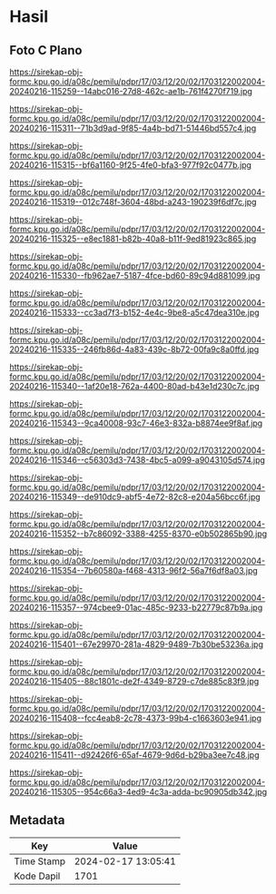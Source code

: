 # Hasil

## Foto C Plano

https://sirekap-obj-formc.kpu.go.id/a08c/pemilu/pdpr/17/03/12/20/02/1703122002004-20240216-115259--14abc016-27d8-462c-ae1b-761f4270f719.jpg

https://sirekap-obj-formc.kpu.go.id/a08c/pemilu/pdpr/17/03/12/20/02/1703122002004-20240216-115311--71b3d9ad-9f85-4a4b-bd71-51446bd557c4.jpg

https://sirekap-obj-formc.kpu.go.id/a08c/pemilu/pdpr/17/03/12/20/02/1703122002004-20240216-115315--bf6a1160-9f25-4fe0-bfa3-977f92c0477b.jpg

https://sirekap-obj-formc.kpu.go.id/a08c/pemilu/pdpr/17/03/12/20/02/1703122002004-20240216-115319--012c748f-3604-48bd-a243-190239f6df7c.jpg

https://sirekap-obj-formc.kpu.go.id/a08c/pemilu/pdpr/17/03/12/20/02/1703122002004-20240216-115325--e8ec1881-b82b-40a8-b11f-9ed81923c865.jpg

https://sirekap-obj-formc.kpu.go.id/a08c/pemilu/pdpr/17/03/12/20/02/1703122002004-20240216-115330--fb962ae7-5187-4fce-bd60-89c94d881099.jpg

https://sirekap-obj-formc.kpu.go.id/a08c/pemilu/pdpr/17/03/12/20/02/1703122002004-20240216-115333--cc3ad7f3-b152-4e4c-9be8-a5c47dea310e.jpg

https://sirekap-obj-formc.kpu.go.id/a08c/pemilu/pdpr/17/03/12/20/02/1703122002004-20240216-115335--246fb86d-4a83-439c-8b72-00fa9c8a0ffd.jpg

https://sirekap-obj-formc.kpu.go.id/a08c/pemilu/pdpr/17/03/12/20/02/1703122002004-20240216-115340--1af20e18-762a-4400-80ad-b43e1d230c7c.jpg

https://sirekap-obj-formc.kpu.go.id/a08c/pemilu/pdpr/17/03/12/20/02/1703122002004-20240216-115343--9ca40008-93c7-46e3-832a-b8874ee9f8af.jpg

https://sirekap-obj-formc.kpu.go.id/a08c/pemilu/pdpr/17/03/12/20/02/1703122002004-20240216-115346--c56303d3-7438-4bc5-a099-a9043105d574.jpg

https://sirekap-obj-formc.kpu.go.id/a08c/pemilu/pdpr/17/03/12/20/02/1703122002004-20240216-115349--de910dc9-abf5-4e72-82c8-e204a56bcc6f.jpg

https://sirekap-obj-formc.kpu.go.id/a08c/pemilu/pdpr/17/03/12/20/02/1703122002004-20240216-115352--b7c86092-3388-4255-8370-e0b502865b90.jpg

https://sirekap-obj-formc.kpu.go.id/a08c/pemilu/pdpr/17/03/12/20/02/1703122002004-20240216-115354--7b60580a-f468-4313-96f2-56a7f6df8a03.jpg

https://sirekap-obj-formc.kpu.go.id/a08c/pemilu/pdpr/17/03/12/20/02/1703122002004-20240216-115357--974cbee9-01ac-485c-9233-b22779c87b9a.jpg

https://sirekap-obj-formc.kpu.go.id/a08c/pemilu/pdpr/17/03/12/20/02/1703122002004-20240216-115401--67e29970-281a-4829-9489-7b30be53236a.jpg

https://sirekap-obj-formc.kpu.go.id/a08c/pemilu/pdpr/17/03/12/20/02/1703122002004-20240216-115405--88c1801c-de2f-4349-8729-c7de885c83f9.jpg

https://sirekap-obj-formc.kpu.go.id/a08c/pemilu/pdpr/17/03/12/20/02/1703122002004-20240216-115408--fcc4eab8-2c78-4373-99b4-c1663603e941.jpg

https://sirekap-obj-formc.kpu.go.id/a08c/pemilu/pdpr/17/03/12/20/02/1703122002004-20240216-115411--d92426f6-65af-4679-9d6d-b29ba3ee7c48.jpg

https://sirekap-obj-formc.kpu.go.id/a08c/pemilu/pdpr/17/03/12/20/02/1703122002004-20240216-115305--954c66a3-4ed9-4c3a-adda-bc90905db342.jpg


## Metadata

| Key        | Value               |
| ---------- | ------------------- |
| Time Stamp | 2024-02-17 13:05:41 |
| Kode Dapil | 1701                |



